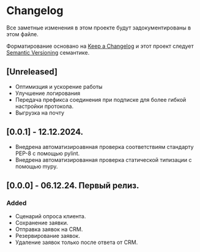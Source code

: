 # Changelog

Все заметные изменения в этом проекте будут задокументированы в этом файле.

Форматирование основано на [Keep a Changelog](https://keepachangelog.com/en/1.0.0/)
и этот проект следует [Semantic Versioning](https://semver.org/) семантике.

## [Unreleased]
- Оптимизция и ускорение работы
- Улучшение логирования
- Передача префикса соединения при подписке для более гибкой настройки протокола.
- Выгрузка на почту

## [0.0.1] - 12.12.2024.
- Внедрена автоматизироавнная проверка соответствиям стандарту PEP-8 с помощью pylint.
- Внедрена автоматизированная проверка статической типизации с помощью mypy.


## [0.0.0] - 06.12.24. Первый релиз.
### Added
- Сценарий опроса клиента.
- Сохранение заявки.
- Отправка заявок на CRM.
- Резервирование заявок.
- Удаление заявок только после ответа от CRM.
